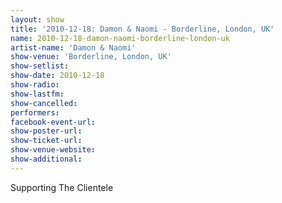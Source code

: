 ```yaml
---
layout: show
title: '2010-12-18: Damon & Naomi - Borderline, London, UK'
name: 2010-12-18-damon-naomi-borderline-london-uk
artist-name: 'Damon & Naomi'
show-venue: 'Borderline, London, UK'
show-setlist: 
show-date: 2010-12-18
show-radio: 
show-lastfm: 
show-cancelled: 
performers: 
facebook-event-url: 
show-poster-url: 
show-ticket-url: 
show-venue-website: 
show-additional: 
---
```


Supporting The Clientele